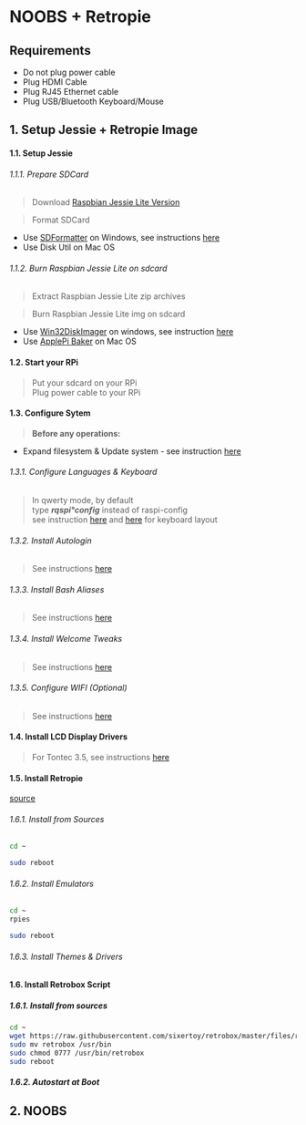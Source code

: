 # NOOBS + Retropie

## Requirements

- Do not plug power cable
- Plug HDMI Cable
- Plug RJ45 Ethernet cable
- Plug USB/Bluetooth Keyboard/Mouse

## 1. Setup Jessie + Retropie Image

#### 1.1. Setup Jessie

###### 1.1.1. Prepare SDCard

> Download [Raspbian Jessie Lite Version](https://www.raspberrypi.org/downloads/raspbian/)

> Format SDCard
  - Use [SDFormatter](https://www.sdcard.org/downloads/formatter_4/eula_windows/index.html) on Windows, see instructions [here](./softwares/sdformatter.md)
  - Use Disk Util on Mac OS

###### 1.1.2. Burn Raspbian Jessie Lite on sdcard

> Extract Raspbian Jessie Lite zip archives<br>

> Burn Raspbian Jessie Lite img on sdcard
  - Use [Win32DiskImager](http://sourceforge.net/projects/win32diskimager/) on windows, see instruction [here](./softwares/win32diskimager.md)
  - Use [ApplePi Baker](http://www.tweaking4all.com/hardware/raspberry-pi/macosx-apple-pi-baker/) on Mac OS

#### 1.2. Start your RPi

> Put your sdcard on your RPi<br>
> Plug power cable to your RPi<br>

#### 1.3. Configure Sytem

> **Before any operations:**<br>
- Expand filesystem & Update system - see instruction [here](./tips/update_system.md)

###### 1.3.1. Configure Languages & Keyboard

> In qwerty mode, by default<br>
> type ***rqspi°config*** instead of raspi-config<br>
> see instruction [here](./tips/locales.md) and [here](./tips/locales.md#32-via-config-files) for keyboard layout

###### 1.3.2. Install Autologin

> See instructions [here](./tips/autologin.md#rasbian-jessie)

###### 1.3.3. Install Bash Aliases

> See instructions [here](./tips/aliases.md)

###### 1.3.4. Install Welcome Tweaks

> See instructions [here](./tips/welcome_tweaks.md)

###### 1.3.5. Configure WIFI (Optional)

> See instructions [here](./tips/wifi.md#Setup)

#### 1.4. Install LCD Display Drivers

> For Tontec 3.5, see instructions [here](./displays/tontec35.md)

#### 1.5. Install Retropie

[source](https://github.com/RetroPie/RetroPie-Setup/wiki/First-Installation)

###### 1.6.1. Install from Sources


```bash
cd ~

sudo reboot
```

###### 1.6.2. Install Emulators

```bash
cd ~
rpies

sudo reboot
```

###### 1.6.3. Install Themes & Drivers

#### 1.6. Install Retrobox Script

##### 1.6.1. Install from sources

```bash
cd ~
wget https://raw.githubusercontent.com/sixertoy/retrobox/master/files/retrobox
sudo mv retrobox /usr/bin
sudo chmod 0777 /usr/bin/retrobox
sudo reboot
```

##### 1.6.2. Autostart at Boot

## 2. NOOBS




